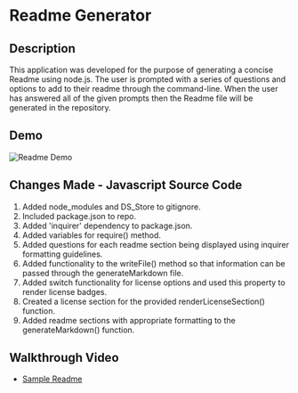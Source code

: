 # Readme Generator

## Description
This application was developed for the purpose of generating a concise Readme using node.js. The user is prompted with a series of questions and options to add to their readme through the command-line. When the user has answered all of the given prompts then the Readme file will be generated in the repository. 

## Demo
![Readme Demo](https://github.com/inesr19/Readme-Generator/blob/main/assets/Demo%20Readme.gif)

## Changes Made - Javascript Source Code
1. Added node_modules and DS_Store to gitignore.
2. Included package.json to repo.
3. Added 'inquirer' dependency to package.json.
4. Added variables for require() method.
5. Added questions for each readme section being displayed using inquirer formatting guidelines.
6. Added functionality to the writeFile() method so that information can be passed through the generateMarkdown file.
7. Added switch functionality for license options and used this property to render license badges.
8. Created a license section for the provided renderLicenseSection() function.
9. Added readme sections with appropriate formatting to the generateMarkdown() function.


## Walkthrough Video
* [Sample Readme](https://drive.google.com/file/d/1FefADWQYbaWS7VvBDAEeMzd4nXh87UGq/view)
